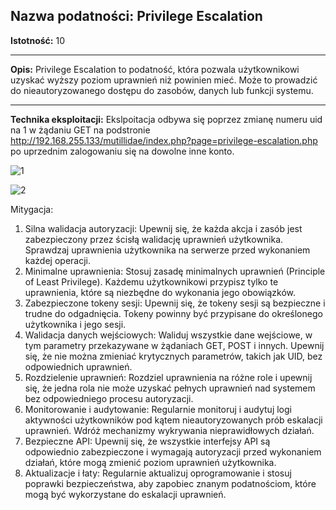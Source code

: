 
## Nazwa podatności: Privilege Escalation

**Istotność:** 10

---

**Opis:**
Privilege Escalation to podatność, która pozwala użytkownikowi uzyskać wyższy poziom uprawnień niż powinien mieć. Może to prowadzić do nieautoryzowanego dostępu do zasobów, danych lub funkcji systemu.

---

**Technika eksploitacji:**
Ekslpoitacja odbywa się poprzez zmianę numeru uid na 1 w żądaniu GET na podstronie http://192.168.255.133/mutillidae/index.php?page=privilege-escalation.php po uprzednim zalogowaniu się na dowolne inne konto.

![1](https://github.com/GrzechuG/PWR-CBE-BAW-mutillidae-2024/assets/56219452/0c2cf83e-b6b5-42a1-9ab6-5a01938433c7)

![2](https://github.com/GrzechuG/PWR-CBE-BAW-mutillidae-2024/assets/56219452/0b531ec6-7d9c-4230-8aa8-b2a83e795df2)

Mitygacja:
1. Silna walidacja autoryzacji: Upewnij się, że każda akcja i zasób jest zabezpieczony przez ścisłą walidację uprawnień użytkownika. Sprawdzaj uprawnienia użytkownika na serwerze przed wykonaniem każdej operacji.
1. Minimalne uprawnienia: Stosuj zasadę minimalnych uprawnień (Principle of Least Privilege). Każdemu użytkownikowi przypisz tylko te uprawnienia, które są niezbędne do wykonania jego obowiązków.
1. Zabezpieczone tokeny sesji: Upewnij się, że tokeny sesji są bezpieczne i trudne do odgadnięcia. Tokeny powinny być przypisane do określonego użytkownika i jego sesji.
1. Walidacja danych wejściowych: Waliduj wszystkie dane wejściowe, w tym parametry przekazywane w żądaniach GET, POST i innych. Upewnij się, że nie można zmieniać krytycznych parametrów, takich jak UID, bez odpowiednich uprawnień.
1. Rozdzielenie uprawnień: Rozdziel uprawnienia na różne role i upewnij się, że jedna rola nie może uzyskać pełnych uprawnień nad systemem bez odpowiedniego procesu autoryzacji.
1. Monitorowanie i audytowanie: Regularnie monitoruj i audytuj logi aktywności użytkowników pod kątem nieautoryzowanych prób eskalacji uprawnień. Wdróż mechanizmy wykrywania nieprawidłowych działań.
1. Bezpieczne API: Upewnij się, że wszystkie interfejsy API są odpowiednio zabezpieczone i wymagają autoryzacji przed wykonaniem działań, które mogą zmienić poziom uprawnień użytkownika.
1. Aktualizacje i łaty: Regularnie aktualizuj oprogramowanie i stosuj poprawki bezpieczeństwa, aby zapobiec znanym podatnościom, które mogą być wykorzystane do eskalacji uprawnień.

